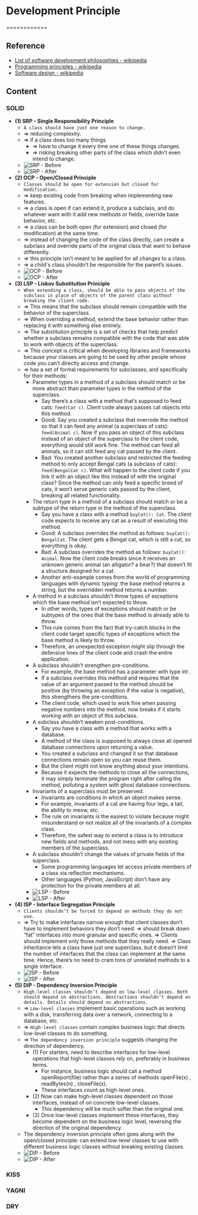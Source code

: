 # Development Principle
============


## Reference

* [List of software development philosophies - wikipedia](https://en.wikipedia.org/wiki/List_of_software_development_philosophies)
* [Programming principles - wikipedia](https://en.wikipedia.org/wiki/Category:Programming_principles)
* [Software design - wikipedia](https://en.wikipedia.org/wiki/Software_design)


## Content


### SOLID

* **(1) SRP - Single Responsibility Principle**
  * `A class should have just one reason to change.`
  * => reducing complexity. 
  * => if a class does too many things
    * => have to change it every time one of these things changes. 
    * => risking breaking other parts of the class which didn’t even intend to change.
  * ![SRP - Before](srp-before.png)
  * ![SRP - After](srp-after.png)
* **(2) OCP - Open/Closed Principle**
  * `Classes should be open for extension but closed for modification.`
  * => keep existing code from breaking when implementing new features.
  * => a class is open if can extend it, produce a subclass, and do whatever want with it add new methods or fields, override base behavior, etc. 
  * => a class can be both open (for extension) and closed (for modification) at the same time.
  * => instead of changing the code of the class directly, can create a subclass and override parts of the original class that want to behave differently. 
  * => this principle isn’t meant to be applied for all changes to a class. 
  * => a child's class shouldn’t be responsible for the parent’s issues.
  * ![OCP - Before](ocp-before.png)
  * ![OCP - After](ocp-after.png)
* **(3) LSP - Liskov Substitution Principle**
  * `When extending a class, should be able to pass objects of the subclass in place of objects of the parent class without breaking the client code.`
  * => This means that the subclass should remain compatible with the behavior of the superclass. 
  * => When overriding a method, extend the base behavior rather than replacing it with something else entirely.
  * => The substitution principle is a set of checks that help predict whether a subclass remains compatible with the code that was able to work with objects of the superclass. 
  * => This concept is critical when developing libraries and frameworks because your classes are going to be used by other people whose code you can’t directly access and change.
  * => has a set of formal requirements for subclasses, and specifically for their methods:
    * Parameter types in a method of a subclass should match or be more abstract than parameter types in the method of the superclass. 
      * Say there’s a class with a method that’s supposed to feed cats: `feed(Cat c)`. Client code always passes cat objects into this method.
      * Good: Say you created a subclass that overrode the method so that it can feed any animal (a superclass of cats): `feed(Animal c)`. Now if you pass an object of this subclass instead of an object of the superclass to the client code, everything would still work fine. The method can feed all animals, so it can still feed any cat passed by the client.
      * Bad: You created another subclass and restricted the feeding method to only accept Bengal cats (a subclass of cats): `feed(BengalCat c)`. What will happen to the client code if you link it with an object like this instead of with the original class? Since the method can only feed a specific breed of cats, it won’t serve generic cats passed by the client, breaking all related functionality.
    * The return type in a method of a subclass should match or be a subtype of the return type in the method of the superclass.
      * Say you have a class with a method `buyCat(): Cat`. The client code expects to receive any cat as a result of executing this method.
      * Good: A subclass overrides the method as follows: `buyCat(): BengalCat`. The client gets a Bengal cat, which is still a cat, so everything is okay.
      *  Bad: A subclass overrides the method as follows: `buyCat(): Animal`. Now the client code breaks since it receives an unknown generic animal (an alligator? a bear?) that doesn’t fit a structure designed for a cat.
      * Another anti-example comes from the world of programming languages with dynamic typing: the base method returns a string, but the overridden method returns a number.
    * A method in a subclass shouldn’t throw types of exceptions which the base method isn’t expected to throw. 
      * In other words, types of exceptions should match or be subtypes of the ones that the base method is already able to throw. 
      * This rule comes from the fact that try-catch blocks in the client code target specific types of exceptions which the base method is likely to throw. 
      * Therefore, an unexpected exception might slip through the defensive lines of the client code and crash the entire application.
    * A subclass shouldn’t strengthen pre-conditions. 
      * For example, the base method has a parameter with type int .
      * If a subclass overrides this method and requires that the value of an argument passed to the method should be positive (by throwing an exception if the value is negative), this strengthens the pre-conditions. 
      * The client code, which used to work fine when passing negative numbers into the method, now breaks if it starts working with an object of this subclass.
    * A subclass shouldn’t weaken post-conditions. 
      * Say you have a class with a method that works with a database. 
      * A method of the class is supposed to always close all opened database connections upon returning a value.
      * You created a subclass and changed it so that database connections remain open so you can reuse them. 
      * But the client might not know anything about your intentions.
      * Because it expects the methods to close all the connections, it may simply terminate the program right after calling the method, polluting a system with ghost database connections.
    * Invariants of a superclass must be preserved. 
      * Invariants are conditions in which an object makes sense. 
      * For example, invariants of a cat are having four legs, a tail, the ability to meow, etc. 
      * The rule on invariants is the easiest to violate because might misunderstand or not realize all of the invariants of a complex class. 
      * Therefore, the safest way to extend a class is to introduce new fields and methods, and not mess with any existing members of the superclass. 
    * A subclass shouldn’t change the values of private fields of the superclass. 
      * Some programming languages let access private members of a class via reflection mechanisms. 
      * Other languages (Python, JavaScript) don’t have any protection for the private members at all.
    * ![LSP - Before](lsp-before.png)
    * ![LSP - After](lsp-after.png)
* **(4) ISP - Interface Segregation Principle**
  * `Clients shouldn’t be forced to depend on methods they do not use.`
  * => Try to make interfaces narrow enough that client classes don’t have to implement behaviors they don’t need.
  => should break down “fat” interfaces into more granular and specific ones. 
  => Clients should implement only those methods that they really need. 
  => Class inheritance lets a class have just one superclass, but it doesn’t limit the number of interfaces that the class can implement at the same time. Hence, there’s no need to cram tons of unrelated methods to a single interface. 
  * ![ISP - Before](isp-before.png)
  * ![ISP - After](isp-after.png)
* **(5) DIP - Dependency Inversion Principle**
  * `High-level classes shouldn’t depend on low-level classes. Both should depend on abstractions. Abstractions shouldn’t depend on details. Details should depend on abstractions.`
  * => `Low-level classes` implement basic operations such as working with a disk, transferring data over a network, connecting to a database, etc.
  * => `High-level classes` contain complex business logic that directs low-level classes to do something.
  * => `The dependency inversion principle` suggests changing the direction of dependency.
    * (1) For starters, need to describe interfaces for low-level operations that high-level classes rely on, preferably in business terms.
      * For instance, business logic should call a method openReport(file) rather than a series of methods openFile(x) , readBytes(n) , closeFile(x). 
      * These interfaces count as high-level ones.
    * (2) Now can make high-level classes dependent on those interfaces, instead of on concrete low-level classes. 
      * This dependency will be much softer than the original one.
    * (3) Once low-level classes implement these interfaces, they become dependent on the business logic level, reversing the direction of the original dependency.
  * The dependency inversion principle often goes along with the open/closed principle: can extend low-level classes to use with different business logic classes without breaking existing classes.
  * ![DIP - Before](dip-before.png)
  * ![DIP - After](dip-after.png)


### KISS


### YAGNI


### DRY

